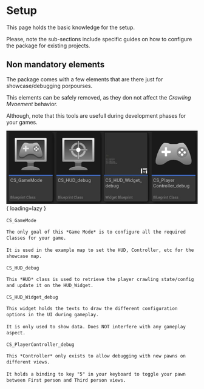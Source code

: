 
# Setup

This page holds the basic knowledge for the setup.

Please, note the sub-sections include specific guides on how to configure the package for existing projects.

## Non mandatory elements

The package comes with a few elements that are there just for showcase/debugging porpourses.

This elements can be safely removed, as they don not affect the *Crawling Mvoement* behavior.

Although, note that this tools are usefull during development phases for your games.

![Debugging elements](../images/setup/debug-items.jpg){ loading=lazy }

`CS_GameMode`
    
    The only goal of this *Game Mode* is to configure all the required Classes for your game.

    It is used in the example map to set the HUD, Controller, etc for the showcase map.

`CS_HUD_debug`

    This *HUD* class is used to retrieve the player crawling state/config and update it on the HUD_Widget.

`CS_HUD_Widget_debug`

    This widget holds the texts to draw the different configuration options in the UI during gameplay.

    It is only used to show data. Does NOT interfere with any gameplay aspect.

`CS_PlayerController_debug`

    This *Controller* only exists to allow debugging with new pawns on different views.

    It holds a binding to key "5" in your keyboard to toggle your pawn between First person and Third person views.
